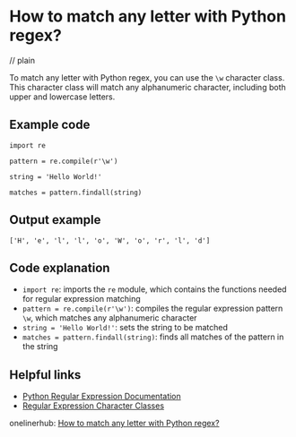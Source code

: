 # How to match any letter with Python regex?
// plain

To match any letter with Python regex, you can use the `\w` character class. This character class will match any alphanumeric character, including both upper and lowercase letters.

## Example code

```
import re

pattern = re.compile(r'\w')

string = 'Hello World!'

matches = pattern.findall(string)
```

## Output example

```
['H', 'e', 'l', 'l', 'o', 'W', 'o', 'r', 'l', 'd']
```

## Code explanation

- `import re`: imports the `re` module, which contains the functions needed for regular expression matching
- `pattern = re.compile(r'\w')`: compiles the regular expression pattern `\w`, which matches any alphanumeric character
- `string = 'Hello World!'`: sets the string to be matched
- `matches = pattern.findall(string)`: finds all matches of the pattern in the string

## Helpful links
- [Python Regular Expression Documentation](https://docs.python.org/3/library/re.html)
- [Regular Expression Character Classes](https://www.regular-expressions.info/charclass.html)

onelinerhub: [How to match any letter with Python regex?](https://onelinerhub.com/python-regex/how-to-match-any-letter-with-python-regex)
